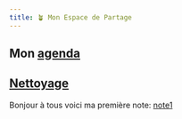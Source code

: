 ```yaml
---
title: 🪴 Mon Espace de Partage
---
```


## Mon [agenda](notes/agenda.md)
## [Nettoyage](notes/nettoyage/nettoyage.md)

Bonjour à tous voici ma première note: [note1](notes/MaPremiereNote.md)